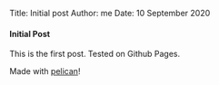 Title: Initial post
Author: me
Date: 10 September 2020

#### Initial Post

This is the first post. Tested on Github Pages.

Made with [pelican](https://getpelican.com)!